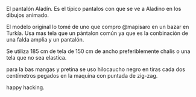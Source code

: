 El pantalón Aladín.
Es el típico pantalos con que se ve a Aladino en los dibujos animado.

El modelo original lo tomé de uno que compro @mapisaro en un bazar en Turkía.
Usa mas tela que un pántalon común ya que es la conbinación de una falda amplia y un pantalón.

Se utiliza 185 cm de tela de 150 cm de ancho preferiblemente chalis o una tela que no sea elastica.

para la bas mangas y pretina se uso hilocaucho negro en tiras cada dos centímetros pegados en la maquina con puntada de zig-zag.

happy hacking.
